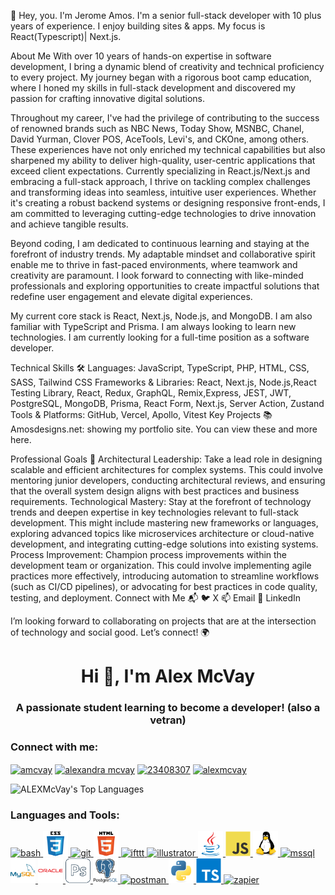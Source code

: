 👋 Hey, you. I'm Jerome Amos. I'm a senior full-stack developer with 10 plus years of experience. I enjoy building sites & apps. My focus is React(Typescript)| Next.js.

About Me
With over 10 years of hands-on expertise in software development, I bring a dynamic blend of creativity and technical proficiency to every project. My journey began with a rigorous boot camp education, where I honed my skills in full-stack development and discovered my passion for crafting innovative digital solutions.

Throughout my career, I've had the privilege of contributing to the success of renowned brands such as NBC News, Today Show, MSNBC, Chanel, David Yurman, Clover POS, AceTools, Levi's, and CKOne, among others. These experiences have not only enriched my technical capabilities but also sharpened my ability to deliver high-quality, user-centric applications that exceed client expectations. Currently specializing in React.js/Next.js and embracing a full-stack approach, I thrive on tackling complex challenges and transforming ideas into seamless, intuitive user experiences. Whether it's creating a robust backend systems or designing responsive front-ends, I am committed to leveraging cutting-edge technologies to drive innovation and achieve tangible results.

Beyond coding, I am dedicated to continuous learning and staying at the forefront of industry trends. My adaptable mindset and collaborative spirit enable me to thrive in fast-paced environments, where teamwork and creativity are paramount. I look forward to connecting with like-minded professionals and exploring opportunities to create impactful solutions that redefine user engagement and elevate digital experiences.

My current core stack is React, Next.js, Node.js, and MongoDB. I am also familiar with TypeScript and Prisma. I am always looking to learn new technologies. I am currently looking for a full-time position as a software developer.

Technical Skills 🛠️
Languages: JavaScript, TypeScript, PHP, HTML, CSS, SASS, Tailwind CSS
Frameworks & Libraries: React, Next.js, Node.js,React Testing Library, React, Redux, GraphQL, Remix,Express, JEST, JWT, PostgreSQL, MongoDB, Prisma, React Form, Next.js, Server Action, Zustand
Tools & Platforms: GitHub, Vercel, Apollo, Vitest
Key Projects 📚
Amosdesigns.net: showing my portfolio site.
You can view these and more here.

Professional Goals 🚀
Architectural Leadership: Take a lead role in designing scalable and efficient architectures for complex systems. This could involve mentoring junior developers, conducting architectural reviews, and ensuring that the overall system design aligns with best practices and business requirements.
Technological Mastery: Stay at the forefront of technology trends and deepen expertise in key technologies relevant to full-stack development. This might include mastering new frameworks or languages, exploring advanced topics like microservices architecture or cloud-native development, and integrating cutting-edge solutions into existing systems.
Process Improvement: Champion process improvements within the development team or organization. This could involve implementing agile practices more effectively, introducing automation to streamline workflows (such as CI/CD pipelines), or advocating for best practices in code quality, testing, and deployment.
Connect with Me 📬
🐦 X
📫 Email
🔗 LinkedIn




I’m looking forward to collaborating on projects that are at the intersection of technology and social good. Let’s connect! 🌍<h1 align="center">Hi 👋, I'm Alex McVay</h1>
<h3 align="center">A passionate student learning to become a developer! (also a vetran)</h3>

<!-- TODO: un comment this when you get something <p align="left"> <a href="https://github.com/ryo-ma/github-profile-trophy"><img src="https://github-profile-trophy.vercel.app/?username=alexmcvay" alt="alexmcvay" /></a> </p> -->


<h3 align="left">Connect with me:</h3>
<p align="left">
<a href="https://codepen.io/amcvay" target="blank"><img align="center" src="https://raw.githubusercontent.com/rahuldkjain/github-profile-readme-generator/master/src/images/icons/Social/codepen.svg" alt="amcvay" height="30" width="40" /></a>
<a href="https://linkedin.com/in/alexandra mcvay" target="blank"><img align="center" src="https://raw.githubusercontent.com/rahuldkjain/github-profile-readme-generator/master/src/images/icons/Social/linked-in-alt.svg" alt="alexandra mcvay" height="30" width="40" /></a>
<a href="https://stackoverflow.com/users/23408307" target="blank"><img align="center" src="https://raw.githubusercontent.com/rahuldkjain/github-profile-readme-generator/master/src/images/icons/Social/stack-overflow.svg" alt="23408307" height="30" width="40" /></a>
<a href="https://www.hackerrank.com/alexmcvay" target="blank"><img align="center" src="https://raw.githubusercontent.com/rahuldkjain/github-profile-readme-generator/master/src/images/icons/Social/hackerrank.svg" alt="alexmcvay" height="30" width="40" /></a>
</p>

![ALEXMcVay's Top Languages](https://github-readme-stats.vercel.app/api/top-langs/?username=ALEXMcVay&show_icons=true&hide_border=false&langs_count=20)

<h3 align="left">Languages and Tools:</h3>
<p align="left"> <a href="https://www.gnu.org/software/bash/" target="_blank" rel="noreferrer"> <img src="https://www.vectorlogo.zone/logos/gnu_bash/gnu_bash-icon.svg" alt="bash" width="40" height="40"/> </a> <a href="https://www.w3schools.com/css/" target="_blank" rel="noreferrer"> <img src="https://raw.githubusercontent.com/devicons/devicon/master/icons/css3/css3-original-wordmark.svg" alt="css3" width="40" height="40"/> </a> <a href="https://git-scm.com/" target="_blank" rel="noreferrer"> <img src="https://www.vectorlogo.zone/logos/git-scm/git-scm-icon.svg" alt="git" width="40" height="40"/> </a> <a href="https://www.w3.org/html/" target="_blank" rel="noreferrer"> <img src="https://raw.githubusercontent.com/devicons/devicon/master/icons/html5/html5-original-wordmark.svg" alt="html5" width="40" height="40"/> </a> <a href="https://ifttt.com/" target="_blank" rel="noreferrer"> <img src="https://www.vectorlogo.zone/logos/ifttt/ifttt-ar21.svg" alt="ifttt" width="40" height="40"/> </a> <a href="https://www.adobe.com/in/products/illustrator.html" target="_blank" rel="noreferrer"> <img src="https://www.vectorlogo.zone/logos/adobe_illustrator/adobe_illustrator-icon.svg" alt="illustrator" width="40" height="40"/> </a> <a href="https://www.java.com" target="_blank" rel="noreferrer"> <img src="https://raw.githubusercontent.com/devicons/devicon/master/icons/java/java-original.svg" alt="java" width="40" height="40"/> </a> <a href="https://developer.mozilla.org/en-US/docs/Web/JavaScript" target="_blank" rel="noreferrer"> <img src="https://raw.githubusercontent.com/devicons/devicon/master/icons/javascript/javascript-original.svg" alt="javascript" width="40" height="40"/> </a> <a href="https://www.linux.org/" target="_blank" rel="noreferrer"> <img src="https://raw.githubusercontent.com/devicons/devicon/master/icons/linux/linux-original.svg" alt="linux" width="40" height="40"/> </a> <a href="https://www.microsoft.com/en-us/sql-server" target="_blank" rel="noreferrer"> <img src="https://www.svgrepo.com/show/303229/microsoft-sql-server-logo.svg" alt="mssql" width="40" height="40"/> </a> <a href="https://www.mysql.com/" target="_blank" rel="noreferrer"> <img src="https://raw.githubusercontent.com/devicons/devicon/master/icons/mysql/mysql-original-wordmark.svg" alt="mysql" width="40" height="40"/> </a> <a href="https://www.oracle.com/" target="_blank" rel="noreferrer"> <img src="https://raw.githubusercontent.com/devicons/devicon/master/icons/oracle/oracle-original.svg" alt="oracle" width="40" height="40"/> </a> <a href="https://www.photoshop.com/en" target="_blank" rel="noreferrer"> <img src="https://raw.githubusercontent.com/devicons/devicon/master/icons/photoshop/photoshop-line.svg" alt="photoshop" width="40" height="40"/> </a> <a href="https://www.postgresql.org" target="_blank" rel="noreferrer"> <img src="https://raw.githubusercontent.com/devicons/devicon/master/icons/postgresql/postgresql-original-wordmark.svg" alt="postgresql" width="40" height="40"/> </a> <a href="https://postman.com" target="_blank" rel="noreferrer"> <img src="https://www.vectorlogo.zone/logos/getpostman/getpostman-icon.svg" alt="postman" width="40" height="40"/> </a> <a href="https://www.python.org" target="_blank" rel="noreferrer"> <img src="https://raw.githubusercontent.com/devicons/devicon/master/icons/python/python-original.svg" alt="python" width="40" height="40"/> </a> <a href="https://www.typescriptlang.org/" target="_blank" rel="noreferrer"> <img src="https://raw.githubusercontent.com/devicons/devicon/master/icons/typescript/typescript-original.svg" alt="typescript" width="40" height="40"/> </a> <a href="https://zapier.com" target="_blank" rel="noreferrer"> <img src="https://www.vectorlogo.zone/logos/zapier/zapier-icon.svg" alt="zapier" width="40" height="40"/> </a> </p>


